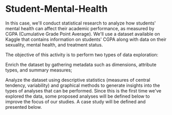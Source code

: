 # Student-Mental-Health
In this case, we'll conduct statistical research to analyze how students' mental health can affect their academic performance, as measured by CGPA (Cumulative Grade Point Average). We'll use a dataset available on Kaggle that contains information on students' CGPA along with data on their sexuality, mental health, and treatment status.

The objective of this activity is to perform two types of data exploration:

Enrich the dataset by gathering metadata such as dimensions, attribute types, and summary measures;

Analyze the dataset using descriptive statistics (measures of central tendency, variability) and graphical methods to generate insights into the types of analyses that can be performed. Since this is the first time we've explored the data, some proposed analyses will be defined below to improve the focus of our studies. A case study will be defined and presented below.
